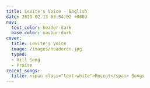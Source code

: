 ```yaml
---
title: Levite's Voice - English
date: 2019-02-13 03:54:02 +0000
nav:
  text_color: header-dark
  base_color: navbar-dark
cover:
  title: Levite's Voice
  image: /images/headeren.jpg
  typed:
  - Hill Song
  - Praise
recent_songs:
  title: <span class="text-white">Recent</span> Songs
---
```

